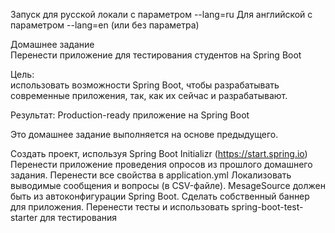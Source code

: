 Запуск для русской локали с параметром --lang=ru
Для английской с параметром --lang=en (или без параметра)

Домашнее задание  
Перенести приложение для тестирования студентов на Spring Boot  

Цель:  
использовать возможности Spring Boot, чтобы разрабатывать современные приложения, так, как их сейчас и разрабатывают.  

Результат: Production-ready приложение на Spring Boot

Это домашнее задание выполняется на основе предыдущего.

Создать проект, используя Spring Boot Initializr (https://start.spring.io)
Перенести приложение проведения опросов из прошлого домашнего задания.
Перенести все свойства в application.yml
Локализовать выводимые сообщения и вопросы (в CSV-файле). MesageSource должен быть из автоконфигурации Spring Boot.
Сделать собственный баннер для приложения.
Перенести тесты и использовать spring-boot-test-starter для тестирования  